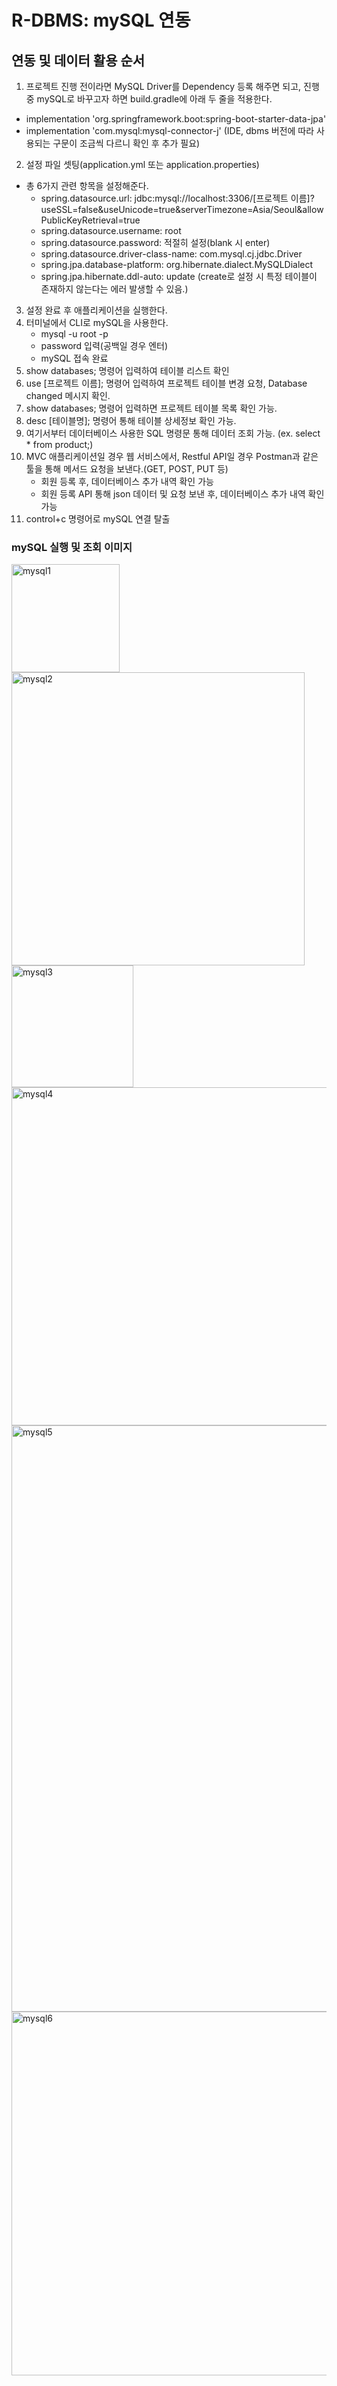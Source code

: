 # R-DBMS: mySQL 연동

## 연동 및 데이터 활용 순서
1. 프로젝트 진행 전이라면 MySQL Driver를 Dependency 등록 해주면 되고, 진행 중 mySQL로 바꾸고자 하면 build.gradle에 아래 두 줄을 적용한다.
  - implementation 'org.springframework.boot:spring-boot-starter-data-jpa'
  - implementation 'com.mysql:mysql-connector-j' (IDE, dbms 버전에 따라 사용되는 구문이 조금씩 다르니 확인 후 추가 필요)
2. 설정 파일 셋팅(application.yml 또는 application.properties)
  - 총 6가지 관련 항목을 설정해준다.
    - spring.datasource.url: jdbc:mysql://localhost:3306/[프로젝트 이름]?useSSL=false&useUnicode=true&serverTimezone=Asia/Seoul&allowPublicKeyRetrieval=true
    - spring.datasource.username: root
    - spring.datasource.password: 적절히 설정(blank 시 enter)
    - spring.datasource.driver-class-name: com.mysql.cj.jdbc.Driver
    - spring.jpa.database-platform: org.hibernate.dialect.MySQLDialect
    - spring.jpa.hibernate.ddl-auto: update (create로 설정 시 특정 테이블이 존재하지 않는다는 에러 발생할 수 있음.)
   
3. 설정 완료 후 애플리케이션을 실행한다.
4. 터미널에서 CLI로 mySQL을 사용한다.
   - mysql -u root -p
   - password 입력(공백일 경우 엔터)
   - mySQL 접속 완료
5. show databases; 명령어 입력하여 테이블 리스트 확인
6. use [프로젝트 이름]; 명령어 입력하여 프로젝트 테이블 변경 요청, Database changed 메시지 확인.
7. show databases; 명령어 입력하면 프로젝트 테이블 목록 확인 가능.
8. desc [테이블명]; 명령어 통해 테이블 상세정보 확인 가능.
9. 여기서부터 데이터베이스 사용한 SQL 명령문 통해 데이터 조회 가능. (ex. select * from product;)
10. MVC 애플리케이션일 경우 웹 서비스에서, Restful API일 경우 Postman과 같은 툴을 통해 메서드 요청을 보낸다.(GET, POST, PUT 등)
    - 회원 등록 후, 데이터베이스 추가 내역 확인 가능
    - 회원 등록 API 통해 json 데이터 및 요청 보낸 후, 데이터베이스 추가 내역 확인 가능
11. control+c 명령어로 mySQL 연결 탈출

### mySQL 실행 및 조회 이미지
<img width="173" alt="mysql1" src="https://github.com/FutureMaker0/practical_developer_knowledge/assets/120623320/a54768b3-46ac-4329-985a-ffcaf1822a5b"></br>
<img width="469" alt="mysql2" src="https://github.com/FutureMaker0/practical_developer_knowledge/assets/120623320/cc3dcf9a-24af-4038-aa17-efe6ea3ab0b3"></br>
<img width="195" alt="mysql3" src="https://github.com/FutureMaker0/practical_developer_knowledge/assets/120623320/1ff02a4a-584f-4f91-8c0c-14419ea6308c"></br>
<img width="541" alt="mysql4" src="https://github.com/FutureMaker0/practical_developer_knowledge/assets/120623320/059d0094-441f-495f-8943-18edb2614bab"></br>
<img width="938" alt="mysql5" src="https://github.com/FutureMaker0/practical_developer_knowledge/assets/120623320/d765748c-9ded-488f-aac2-e190d186afce"></br>
<img width="582" alt="mysql6" src="https://github.com/FutureMaker0/practical_developer_knowledge/assets/120623320/4f190d38-f454-4a95-bed2-7e6bfa5063c6">


